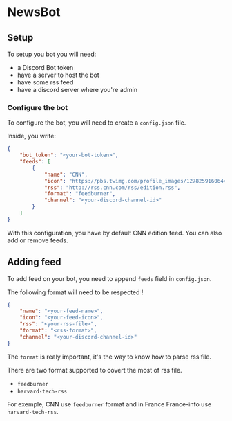 # NewsBot

## Setup

To setup you bot you will need:
- a Discord Bot token
- have a server to host the bot
- have some rss feed
- have a discord server where you're admin

### Configure the bot

To configure the bot, you will need to create a ``config.json`` file.

Inside, you write:
```json
{
    "bot_token": "<your-bot-token>",
    "feeds": [
        {
            "name": "CNN",
            "icon": "https://pbs.twimg.com/profile_images/1278259160644227073/MfCyF7CG_400x400.jpg",
            "rss": "http://rss.cnn.com/rss/edition.rss",
            "format": "feedburner",
            "channel": "<your-discord-channel-id>"
        }
    ]
}
```

With this configuration, you have by default CNN edition feed. You can also add or remove feeds.

## Adding feed

To add feed on your bot, you need to append ``feeds`` field in ``config.json``.

The following format will need to be respected !
```json
{
    "name": "<your-feed-name>",
    "icon": "<your-feed-icon>",
    "rss": "<your-rss-file>",
    "format": "<rss-format>",
    "channel": "<your-discord-channel-id>"
}
```

The ``format`` is realy important, it's the way to know how to parse rss file.

There are two format supported to covert the most of rss file.

- ``feedburner``
- ``harvard-tech-rss``

For exemple, CNN use ``feedburner`` format and in France France-info use ``harvard-tech-rss``.